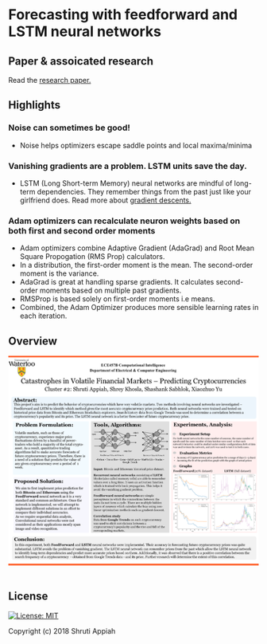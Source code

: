 # Forecasting with feedforward and LSTM neural networks

## Paper & assoicated research
Read the <a href="https://github.com/ShrutiAppiah/crypto-forecasting-with-neuralnetworks/blob/master/Catastrophes%20in%20volatile%20financial%20markets.pdf"> research paper. </a>

## Highlights
### Noise can sometimes be good!
- Noise helps optimizers escape saddle points and local maxima/minima

### Vanishing gradients are a problem. LSTM units save the day.
- LSTM (Long Short-term Memory) neural networks are mindful of long-term dependencies. They remember things from the past just like your girlfriend does. Read more about <a href="https://en.wikipedia.org/wiki/Gradient_descent"> gradient descents. </a> 

### Adam optimizers can recalculate neuron weights based on both first and second order moments
- Adam optimizers combine Adaptive Gradient (AdaGrad) and Root Mean Square Propogation (RMS Prop) calculators. 
- In a distribution, the first-order moment is the mean. The second-order moment is the variance.
- AdaGrad is great at handling sparse gradients. It calculates second-order moments based on multiple past gradients.
- RMSProp is based solely on first-order moments i.e means.
- Combined, the Adam Optimizer produces more sensible learning rates in each iteration.

## Overview
<div align="center">
		<img src="Research Summary.png" alt="Research Summary">
		<br>
		<br>
</div>

## License
[![License: MIT](https://img.shields.io/badge/License-MIT-yellow.svg)](https://opensource.org/licenses/MIT)

Copyright (c) 2018 Shruti Appiah
